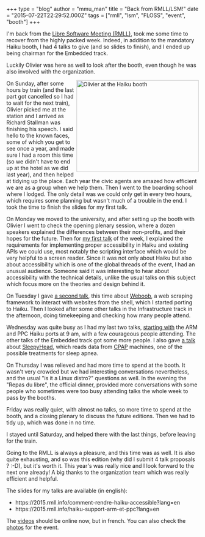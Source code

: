 +++
type = "blog"
author = "mmu_man"
title = "Back from RMLL/LSM!"
date = "2015-07-22T22:29:52.000Z"
tags = ["rmll", "lsm", "FLOSS", "event", "booth"]
+++

I'm back from the <a href="https://2015.rmll.info/">Libre Software Meeting (RMLL)</a>, took me some time to recover from the highly packed week. Indeed, in addition to the mandatory Haiku booth, I had 4 talks to give (and so slides to finish), and I ended up being chairman for the Embedded track.

Luckily Olivier was here as well to look after the booth, even though he was also involved with the organization.
<!--break-->
<img src="/files/RMLL2015_DSCN2464.jpg" width="320" height="240" align="right" alt="Olivier at the Haiku booth" title="Olivier at the Haiku booth">
On Sunday, after some hours by train (and the last part got cancelled so I had to wait for the next train), Olivier picked me at the station and I arrived as Richard Stallman was finishing his speech. I said hello to the known faces, some of which you get to see once a year, and made sure I had a room this time (so we didn't have to end up at the hotel as we did last year), and then helped at tidying up the place. Each year the civic agents are amazed how efficient we are as a group when we help them. Then I went to the boarding school where I lodged. The only detail was we could only get in every two hours, which requires some planning but wasn't much of a trouble in the end. I took the time to finish the slides for my first talk.

On Monday we moved to the university, and after setting up the booth with Olivier I went to check the opening plenary session, where a dozen speakers explained the differences between their non-profits, and their hopes for the future. Then for <a href="https://2015.rmll.info/comment-rendre-haiku-accessible?lang=en">my first talk</a> of the week, I explained the requirements for implementing proper accessibility in Haiku and existing APIs we could use, most notably the scripting interface which would be very helpful to a screen reader. Since it was not only about Haiku but also about accessibility which is one of the global threads of the event, I had an unusual audience. Someone said it was interesting to hear about accessibility with the technical details, unlike the usual talks on this subject which focus more on the theories and design behind it.

On Tuesday I gave <a href="https://2015.rmll.info/weboob-prenons-les-shells-vers-le-web?lang=en">a second talk</a>, this time about <a href="http://weboob.org/">Weboob</a>, a web scraping framework to interact with websites from the shell, which I started porting to Haiku. Then I looked after some other talks in the Infrastructure track in the afternoon, doing timekeeping and checking how many people attend.

Wednesday was quite busy as I had my last two talks, <a href="https://2015.rmll.info/haiku-support-arm-et-ppc?lang=en">starting with</a> the ARM and PPC Haiku ports at 9 am, with a few courageous people attending. The other talks of the Embedded track got some more people. I also gave <a href="https://2015.rmll.info/sleepyhead-suivi-de-traitement-des-apnees-du-sommeil?lang=en">a talk</a> about <a href="http://sourceforge.net/p/sleepyhead">SleepyHead</a>, which reads data from <a href="https://en.wikipedia.org/wiki/Continuous_positive_airway_pressure">CPAP</a> machines, one of the possible treatments for sleep apnea.

On Thursday I was relieved and had more time to spend at the booth. It wasn't very crowded but we had interesting conversations nevertheless, and the usual "is it a Linux distro?" questions as well. In the evening the "Repas du libre", the official dinner, provided more conversations with some people who sometimes were too busy attending talks the whole week to pass by the booths.

Friday was really quiet, with almost no talks, so more time to spend at the booth, and a closing plenary to discuss the future editions. Then we had to tidy up, which was done in no time.

I stayed until Saturday, and helped there with the last things, before leaving for the train.

Going to the RMLL is always a pleasure, and this time was as well. It is also quite exhausting, and so was this edition (why did I submit 4 talk proposals ? :-D), but it's worth it. This year's was really nice and I look forward to the next one already! A big thanks to the organization team which was really efficient and helpful.


The slides for my talks are available (in english):
<ul>
<li>https://2015.rmll.info/comment-rendre-haiku-accessible?lang=en</li>
<li>https://2015.rmll.info/haiku-support-arm-et-ppc?lang=en</li>
</ul>
The <a href="http://video.rmll.info/channels/#2015-beauvais">videos</a> should be online now, but in french. You can also check the <a href="http://photo.rmll.info/">photos</a> for the event.